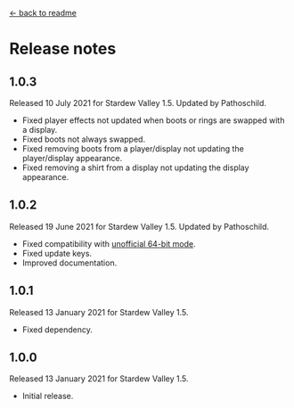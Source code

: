 ﻿﻿[← back to readme](README.md)

# Release notes
## 1.0.3
Released 10 July 2021 for Stardew Valley 1.5. Updated by Pathoschild.

* Fixed player effects not updated when boots or rings are swapped with a display.
* Fixed boots not always swapped.
* Fixed removing boots from a player/display not updating the player/display appearance.
* Fixed removing a shirt from a display not updating the display appearance.

## 1.0.2
Released 19 June 2021 for Stardew Valley 1.5. Updated by Pathoschild.

* Fixed compatibility with [unofficial 64-bit mode](https://stardewvalleywiki.com/Modding:Migrate_to_64-bit_on_Windows).
* Fixed update keys.
* Improved documentation.

## 1.0.1
Released 13 January 2021 for Stardew Valley 1.5.

* Fixed dependency.

## 1.0.0
Released 13 January 2021 for Stardew Valley 1.5.

* Initial release.
